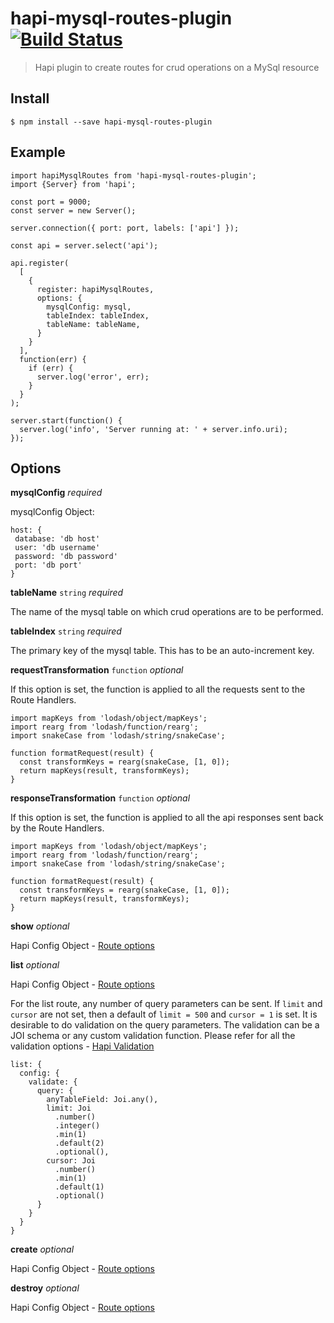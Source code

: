 # hapi-mysql-routes-plugin [![Build Status](https://travis-ci.org/CascadeEnergy/hapi-mysql-routes-plugin.svg)](https://travis-ci.org/CascadeEnergy/hapi-mysql-routes-plugin)

> Hapi plugin to create routes for crud operations on a MySql resource


## Install

```
$ npm install --save hapi-mysql-routes-plugin
```

## Example

```
import hapiMysqlRoutes from 'hapi-mysql-routes-plugin';
import {Server} from 'hapi';

const port = 9000;
const server = new Server();

server.connection({ port: port, labels: ['api'] });

const api = server.select('api');

api.register(
  [
    {
      register: hapiMysqlRoutes,
      options: {
        mysqlConfig: mysql,
        tableIndex: tableIndex,
        tableName: tableName,
      }
    }
  ],
  function(err) {
    if (err) {
      server.log('error', err);
    }
  }
);

server.start(function() {
  server.log('info', 'Server running at: ' + server.info.uri);
});
```

## Options

**mysqlConfig** _required_

mysqlConfig Object:

```
host: {
 database: 'db host'
 user: 'db username'
 password: 'db password'
 port: 'db port'
}
```

**tableName** `string` _required_

The name of the mysql table on which crud operations are to be performed.

**tableIndex** `string` _required_

The primary key of the mysql table. This has to be an auto-increment key.

**requestTransformation** `function` _optional_

If this option is set, the function is applied to all the requests sent to the Route Handlers.
```
import mapKeys from 'lodash/object/mapKeys';
import rearg from 'lodash/function/rearg';
import snakeCase from 'lodash/string/snakeCase';

function formatRequest(result) {
  const transformKeys = rearg(snakeCase, [1, 0]);
  return mapKeys(result, transformKeys);
}
```
**responseTransformation** `function` _optional_

If this option is set, the function is applied to all the api responses sent back by the Route Handlers.
```
import mapKeys from 'lodash/object/mapKeys';
import rearg from 'lodash/function/rearg';
import snakeCase from 'lodash/string/snakeCase';

function formatRequest(result) {
  const transformKeys = rearg(snakeCase, [1, 0]);
  return mapKeys(result, transformKeys);
}
```

**show** _optional_

Hapi Config Object - [Route options](http://hapijs.com/api#route-options)

**list** _optional_

Hapi Config Object - [Route options](http://hapijs.com/api#route-options)

For the list route, any number of query parameters can be sent. If `limit` and `cursor` are not set, then a default of `limit = 500` and `cursor = 1` is set. It is desirable to do validation on the query parameters. The validation can be a JOI schema or any custom validation function. Please refer for all the validation options -  [Hapi Validation](http://hapijs.com/tutorials/validation)

```
list: {
  config: {
    validate: {
      query: {
        anyTableField: Joi.any(),
        limit: Joi
          .number()
          .integer()
          .min(1)
          .default(2)
          .optional(),
        cursor: Joi
          .number()
          .min(1)
          .default(1)
          .optional()
      }
    }
  }
}
```

**create** _optional_

Hapi Config Object - [Route options](http://hapijs.com/api#route-options)

**destroy** _optional_

Hapi Config Object - [Route options](http://hapijs.com/api#route-options)


